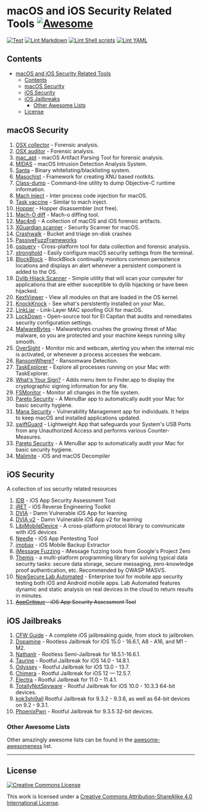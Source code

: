 # macOS and iOS Security Related Tools [![Awesome](https://awesome.re/badge-flat.svg)](https://awesome.re)

[![Test](https://github.com/ashishb/osx-and-ios-security-awesome/actions/workflows/test.yaml/badge.svg)](https://github.com/ashishb/osx-and-ios-security-awesome/actions/workflows/test.yaml)
[![Lint Markdown](https://github.com/ashishb/osx-and-ios-security-awesome/actions/workflows/lint-markdown.yaml/badge.svg)](https://github.com/ashishb/osx-and-ios-security-awesome/actions/workflows/lint-markdown.yaml)
[![Lint Shell scripts](https://github.com/ashishb/osx-and-ios-security-awesome/actions/workflows/lint-shell-script.yaml/badge.svg)](https://github.com/ashishb/osx-and-ios-security-awesome/actions/workflows/lint-shell-script.yaml)
[![Lint YAML](https://github.com/ashishb/osx-and-ios-security-awesome/actions/workflows/lint-yaml.yaml/badge.svg)](https://github.com/ashishb/osx-and-ios-security-awesome/actions/workflows/lint-yaml.yaml)

## Contents

- [macOS and iOS Security Related Tools](#macos-and-ios-security-related-tools--)
   - [Contents](#contents)
   - [macOS Security](#macos-security)
   - [iOS Security](#ios-security)
   - [iOS Jailbreaks](#ios-jailbreaks)
      - [Other Awesome Lists](#other-awesome-lists)
   - [License](#license)

## macOS Security

1. [OSX collector](https://github.com/Yelp/OSXCollector) - Forensic analysis.
1. [OSX auditor](https://github.com/jipegit/OSXAuditor) - Forensic analysis.
1. [mac_apt](https://github.com/ydkhatri/mac_apt) - macOS Artifact Parsing Tool for forensic analysis.
1. [MIDAS](https://github.com/etsy/MIDAS) - macOS Intrusion Detection Analysis System.
1. [Santa](https://github.com/google/santa) - Binary whitelisting/blacklisting system.
1. [Masochist](https://github.com/squiffy/Masochist) - Framework for creating XNU based rootkits.
1. [Class-dump](http://stevenygard.com/projects/class-dump/) - Command-line utility to dump Objective-C runtime information.
1. [Mach inject](https://github.com/rentzsch/mach_inject) - Inter process code injection for macOS.
1. [Task vaccine](https://github.com/rodionovd/task_vaccine) - Similar to mach inject.
1. [Hopper](http://www.hopperapp.com/) - Hopper disassembler (not free).
1. [Mach-O diff](https://github.com/samdmarshall/machodiff) - Mach-o diffing tool.
1. [Mac4n6](https://github.com/pstirparo/mac4n6) - A collection of macOS and iOS forensic artifacts.
1. [XGuardian scanner](https://github.com/openscanner/XGuardian) - Security Scanner for macOS.
1. [Crashwalk](https://github.com/bnagy/crashwalk) - Bucket and triage on-disk crashes
1. [PassiveFuzzFrameworks](https://github.com/SilverMoonSecurity/PassiveFuzzFrameworkOSX)
1. [osquery](https://github.com/facebook/osquery) - Cross-platform tool for data collection and forensic analysis.
1. [stronghold](https://github.com/alichtman/stronghold) - Easily configure macOS security settings from the terminal.
1. [BlockBlock](https://objective-see.com/products/blockblock.html) - BlockBlock continually monitors common persistence locations and displays an alert whenever a persistent component is added to the OS.
1. [Dylib Hijack Scanner](https://objective-see.com/products/dhs.html) - Simple utility that will scan your computer for applications that are either susceptible to dylib hijacking or have been hijacked.
1. [KextViewer](https://objective-see.com/products/kextviewr.html) - View all modules on that are loaded in the OS kernel.
1. [KnockKnock](https://objective-see.com/products/knockknock.html) - See what's persistently installed on your Mac.
1. [LinkLiar](http://halo.github.io/LinkLiar) -  Link-Layer MAC spoofing GUI for macOS.
1. [LockDown](https://objective-see.com/products/lockdown.html) - Open-source tool for El Capitan that audits and remediates security configuration settings.
1. [MalwareBytes](https://www.malwarebytes.com/mac-download/) - Malwarebytes crushes the growing threat of Mac malware, so you are protected and your machine keeps running silky smooth.
1. [OverSight](https://objective-see.com/products/oversight.html) - Monitor mic and webcam, alerting you when the internal mic is activated, or whenever a process accesses the webcam.
1. [RansomWhere?](https://objective-see.com/products/ransomwhere.html) - Ransomware Detection.
1. [TaskExplorer](https://objective-see.com/products/taskexplorer.html) - Explore all processes running on your Mac with TaskExplorer.
1. [What's Your Sign?](https://objective-see.com/products/whatsyoursign.html) - Adds menu item to Finder.app to display the cryptographic signing information for any file.
1. [FSMonitor](http://fsmonitor.com/) - Monitor all changes in the file system.
1. [Pareto Security](https://github.com/paretoSecurity/pareto-mac/) - A MenuBar app to automatically audit your Mac for basic security hygiene.
1. [Mana Security](https://github.com/manasecurity/mana-security-app) - Vulnerability Management app for individuals. It helps to keep macOS and installed applications updated.
1. [swiftGuard](https://github.com/Lennolium/swiftGuard) - Lightweight App that safeguards your System's USB Ports from any Unauthorized Access and performs various Counter-Measures.
1. [Pareto Security](https://paretosecurity.app/) - A MenuBar app to automatically audit your Mac for basic security hygiene.
1. [Malimite](https://github.com/LaurieWired/Malimite) - iOS and macOS Decompiler

## iOS Security

A collection of ios security related resources

1. [IDB](https://github.com/dmayer/idb) - iOS App Security Assessment Tool
1. [iRET](https://github.com/S3Jensen/iRET) - iOS Reverse Engineering Toolkit
1. [DVIA](http://damnvulnerableiosapp.com/) - Damn Vulnerable iOS App for learning
1. [DVIA v2](https://github.com/prateek147/DVIA-v2) - Damn Vulnerable iOS App v2 for learning
1. [LibiMobileDevice](https://github.com/libimobiledevice/libimobiledevice) - A cross-platform protocol library to communicate with iOS devices
1. [Needle](https://github.com/mwrlabs/needle) - iOS App Pentesting Tool
1. [imobax](https://github.com/Siguza/imobax) - iOS Mobile Backup Extractor
1. [iMessage Fuzzing](https://github.com/googleprojectzero/iOS-messaging-tools) - iMessage fuzzing tools from Google's Project Zero
1. [Themis](https://github.com/cossacklabs/themis) - a multi-platform programming library for solving typical data security tasks: secure data storage, secure messaging, zero-knowledge proof authentication, etc. Recommended by OWASP MASVS.
1. [NowSecure Lab Automated](https://www.nowsecure.com/blog/2016/09/19/announcing-nowsecure-lab-automated/) - Enterprise tool for mobile app security testing both iOS and Android mobile apps. Lab Automated features dynamic and static analysis on real devices in the cloud to return results in minutes.
1. ~~[AppCritique](https://appcritique.boozallen.com) - iOS App Security Assessment Tool~~

## iOS Jailbreaks

1. [CFW Guide](https://ios.cfw.guide) - A complete iOS jailbreaking guide, from stock to jailbroken.
1. [Dopamine](https://ellekit.space/dopamine) - Rootless Jailbreak for iOS 15.0 - 16.6.1, A8 - A16, and M1 - M2.
1. [Nathanlr](https://nathan4s.lol/nathanlr/nathanlr.tipa) - Rootless Semi-Jailbreak for 16.5.1-16.6.1.
1. [Taurine](https://taurine.app) - Rootful Jailbreak for iOS 14.0 - 14.8.1.
1. [Odyssey](https://theodyssey.dev) - Rootful Jailbreak for iOS 13.0 - 13.7.
1. [Chimera](https://chimera.coolstar.org) - Rootful Jailbreak for iOS 12 — 12.5.7.
1. [Electra](https://coolstar.org/electra) - Rootful Jailbreak for 11.0 – 11.4.1.
1. [TotallyNotSpyware](https://totally.not.spyware.lol) - Rootful Jailbreak for iOS 10.0 - 10.3.3 64-bit devices.
1. [kok3shi9all](https://kok3shidoll.web.app/kok3shi9.html) Rootful Jailbreak for 9.3.2 - 9.3.6, as well as 64-bit devices on 9.2 - 9.3.1.
1. [PhoenixPwn](https://phoenixpwn.com) - Rootful Jailbreak for 9.3.5 32-bit devices.

### Other Awesome Lists

Other amazingly awesome lists can be found in the
[awesome-awesomeness](https://github.com/bayandin/awesome-awesomeness) list.

---

## License

[![Creative Commons License](https://licensebuttons.net/l/by-sa/4.0/88x31.png)](https://creativecommons.org/licenses/by-sa/4.0/)

This work is licensed under a [Creative Commons Attribution-ShareAlike 4.0 International License](https://creativecommons.org/licenses/by-sa/4.0/).
